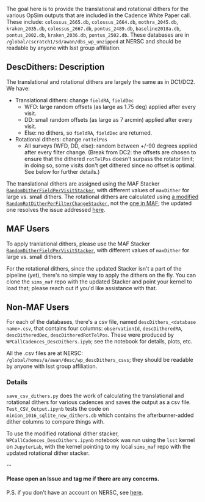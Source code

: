 The goal here is to provide the translational and rotational dithers for the various OpSim outputs that are included in the Cadence White Paper call. These include: `colossus_2665.db`, `colossus_2664.db`, `mothra_2045.db`, `kraken_2035.db`, `colossus_2667.db`, `pontus_2489.db`, `baseline2018a.db`, `pontus_2002.db`, `kraken_2036.db`, `pontus_2502.db`. These databases are in `/global/cscratch1/sd/awan/dbs_wp_unzipped` at NERSC and should be readable by anyone with lsst group affiliation.

## DescDithers: Description
The translational and rotational dithers are largely the same as in DC1/DC2. We have:
- Translational dithers: change `fieldRA`, `fieldDec`
    - WFD: large random offsets (as large as 1.75 deg) applied after every visit.
    - DD: small random offsets (as large as 7 arcmin) applied after every visit.
    - Else: no dithers, so `fieldRA`, `fieldDec` are returned.
- Rotational dithers: change `rotTelPos`
    - All surveys (WFD, DD, else): random between +/-90 degrees applied after every filter change. (Break from DC2: the offsets are chosen to ensure that the dithered `rotTelPos` doesn't surpass the rotator limit; in doing so, some visits don't get dithered since no offset is optimal. See below for further details.)

The translational dithers are assigned using the MAF Stacker [`RandomDitherFieldPerVisitStacker`](https://github.com/lsst/sims_maf/blob/97988f6bc30c216fffb41e6da0a7d201e919b9ca/python/lsst/sims/maf/stackers/ditherStackers.py#L190), with different values of `maxDither` for large vs. small dithers. The rotational dithers are calculated using [a modified `RandomRotDitherPerFilterChangeStacker`](https://github.com/humnaawan/sims_maf/tree/rot-stacker-fix), not the [one in MAF](https://github.com/lsst/sims_maf/blob/97988f6bc30c216fffb41e6da0a7d201e919b9ca/python/lsst/sims/maf/stackers/ditherStackers.py#L958); the updated one resolves the issue addressed [here](https://github.com/lsst/sims_maf/issues/151). 

## MAF Users
To apply tranlational dithers, please use the MAF Stacker [`RandomDitherFieldPerVisitStacker`](https://github.com/lsst/sims_maf/blob/97988f6bc30c216fffb41e6da0a7d201e919b9ca/python/lsst/sims/maf/stackers/ditherStackers.py#L190), with different values of `maxDither` for large vs. small dithers.

For the rotational dithers, since the updated Stacker isn't a part of the pipeline (yet), there's no simple way to apply the dithers on the fly. You can clone the `sims_maf` repo with the updated Stacker and point your kernel to load that; please reach out if you'd like assistance with that.

## Non-MAF Users
For each of the databases, there's a csv file, named `descDithers_<database name>.csv`, that contains four columns: `observationId`, `descDitheredRA`, `descDitheredDec`, `descDitheredRotTelPos`. These were produced by `WPCallCadences_DescDithers.ipyb`; see the notebook for details, plots, etc.

All the .csv files are at NERSC: `/global/homes/a/awan/desc/wp_descDithers_csvs`; they should be readable by anyone with lsst group affiliation.

### Details
`save_csv_dithers.py` does the work of calculating the translational and rotational dithers for various cadences and saves the output as a csv file. `Test_CSV_Output.ipynb` tests the code on `minion_1016_sqlite_new_dithers.db` which contains the afterburner-added dither columns to compare things with.

To use the modified rotational dither stacker, `WPCallCadences_DescDithers.ipynb` notebook was run using the `lsst` kernel on `JupyterLab`, with the kernel pointing to my local `sims_maf` repo with the updated rotational dither stacker.

--

#### Please open an Issue and tag me if there are any concerns.

P.S. if you don't have an account on NERSC, see [here](https://confluence.slac.stanford.edu/display/LSSTDESC/Getting+Started+at+NERSC).




